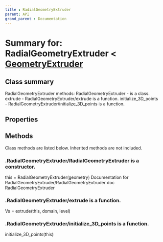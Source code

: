```yaml
---
title : RadialGeometryExtruder
parent: API
grand_parent : Documentation
---
```

# Summary for: **RadialGeometryExtruder**  < [GeometryExtruder](GeometryExtruder.html)

## Class summary

RadialGeometryExtruder methods:
RadialGeometryExtruder - is a class.
extrude - RadialGeometryExtruder/extrude is a function.
initialize_3D_points - RadialGeometryExtruder/initialize_3D_points is a function.

## Properties


## Methods

Class methods are listed below. Inherited methods are not included.

### .**RadialGeometryExtruder**/RadialGeometryExtruder is a constructor.
this = RadialGeometryExtruder(geometry)
Documentation for RadialGeometryExtruder/RadialGeometryExtruder
doc RadialGeometryExtruder

### .RadialGeometryExtruder/**extrude** is a function.
Vs = extrude(this, domain, level)

### .RadialGeometryExtruder/**initialize_3D_points** is a function.
initialize_3D_points(this)


